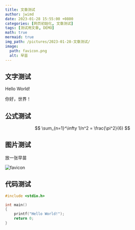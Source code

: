 ```yaml
---
title: 文章测试
author: jwimd
date: 2023-01-28 15:55:00 +0800
categories: [网页初始化, 文章测试]
tags: [测试用文章, DEMO]
math: true
mermaid: true
img_path: /pictures/2023-01-28-文章测试/
image:
  path: favicon.png
  alt: 早苗
---
```


## 文字测试

Hello World!

你好，世界！

## 公式测试

$$ \sum_{n=1}^\infty 1/n^2 = \frac{\pi^2}{6} $$

## 图片测试

放一张早苗

![favicon](favicon.png)

## 代码测试

```c
#include <stdio.h>

int main()
{
	printf("Hello World!");
	return 0;
}
```

